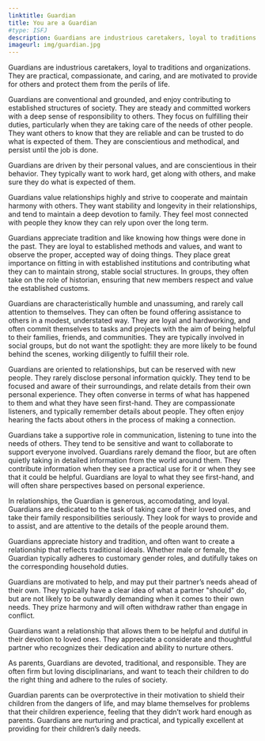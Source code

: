 ```yaml
---
linktitle: Guardian
title: You are a Guardian
#type: ISFJ
description: Guardians are industrious caretakers, loyal to traditions and organizations. 
imageurl: img/guardian.jpg
---
```


Guardians are industrious caretakers, loyal to traditions and organizations. They are practical, compassionate, and caring, and are motivated to provide for others and protect them from the perils of life.

Guardians are conventional and grounded, and enjoy contributing to established structures of society. They are steady and committed workers with a deep sense of responsibility to others. They focus on fulfilling their duties, particularly when they are taking care of the needs of other people. They want others to know that they are reliable and can be trusted to do what is expected of them. They are conscientious and methodical, and persist until the job is done.

Guardians are driven by their personal values, and are conscientious in their behavior. They typically want to work hard, get along with others, and make sure they do what is expected of them.

Guardians value relationships highly and strive to cooperate and maintain harmony with others. They want stability and longevity in their relationships, and tend to maintain a deep devotion to family. They feel most connected with people they know they can rely upon over the long term.

Guardians appreciate tradition and like knowing how things were done in the past. They are loyal to established methods and values, and want to observe the proper, accepted way of doing things. They place great importance on fitting in with established institutions and contributing what they can to maintain strong, stable social structures. In groups, they often take on the role of historian, ensuring that new members respect and value the established customs.

Guardians are characteristically humble and unassuming, and rarely call attention to themselves. They can often be found offering assistance to others in a modest, understated way. They are loyal and hardworking, and often commit themselves to tasks and projects with the aim of being helpful to their families, friends, and communities. They are typically involved in social groups, but do not want the spotlight: they are more likely to be found behind the scenes, working diligently to fulfill their role.

Guardians are oriented to relationships, but can be reserved with new people. They rarely disclose personal information quickly. They tend to be focused and aware of their surroundings, and relate details from their own personal experience. They often converse in terms of what has happened to them and what they have seen first-hand. They are compassionate listeners, and typically remember details about people. They often enjoy hearing the facts about others in the process of making a connection.

Guardians take a supportive role in communication, listening to tune into the needs of others. They tend to be sensitive and want to collaborate to support everyone involved. Guardians rarely demand the floor, but are often quietly taking in detailed information from the world around them. They contribute information when they see a practical use for it or when they see that it could be helpful. Guardians are loyal to what they see first-hand, and will often share perspectives based on personal experience.

In relationships, the Guardian is generous, accomodating, and loyal. Guardians are dedicated to the task of taking care of their loved ones, and take their family responsibilities seriously. They look for ways to provide and to assist, and are attentive to the details of the people around them.

Guardians appreciate history and tradition, and often want to create a relationship that reflects traditional ideals. Whether male or female, the Guardian typically adheres to customary gender roles, and dutifully takes on the corresponding household duties.

Guardians are motivated to help, and may put their partner’s needs ahead of their own. They typically have a clear idea of what a partner "should" do, but are not likely to be outwardly demanding when it comes to their own needs. They prize harmony and will often withdraw rather than engage in conflict.

Guardians want a relationship that allows them to be helpful and dutiful in their devotion to loved ones. They appreciate a considerate and thoughtful partner who recognizes their dedication and ability to nurture others.

As parents, Guardians are devoted, traditional, and responsible. They are often firm but loving disciplinarians, and want to teach their children to do the right thing and adhere to the rules of society.

Guardian parents can be overprotective in their motivation to shield their children from the dangers of life, and may blame themselves for problems that their children experience, feeling that they didn’t work hard enough as parents. Guardians are nurturing and practical, and typically excellent at providing for their children’s daily needs.


